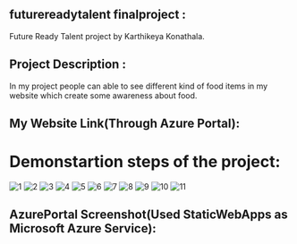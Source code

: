 ## futurereadytalent finalproject : 
Future Ready Talent project by Karthikeya Konathala.

## Project Description : 
In my project people can able to see different kind of food items in my website which create some awareness about food.

## My Website Link(Through Azure Portal):

# Demonstartion steps of the project:
![1](https://user-images.githubusercontent.com/100104826/174627931-3b215126-1bfa-4b4e-a549-d095731371fe.png)
![2](https://user-images.githubusercontent.com/100104826/174627964-9ee45389-4d6a-4d71-8f30-3b07722aef18.png)
![3](https://user-images.githubusercontent.com/100104826/174627970-d92ed677-a19f-47df-b96e-dac7f1b36c54.png)
![4](https://user-images.githubusercontent.com/100104826/174627975-f5b82cab-577e-4837-8407-582d17347017.png)
![5](https://user-images.githubusercontent.com/100104826/174627979-1ef4bfd0-193f-42df-8518-0e38030fa6c0.png)
![6](https://user-images.githubusercontent.com/100104826/174627986-f4f820c5-d620-47cb-92d0-141052334ec4.png)
![7](https://user-images.githubusercontent.com/100104826/174627994-aff7f724-fcdd-4902-9473-eee61b72356d.png)
![8](https://user-images.githubusercontent.com/100104826/174628004-fd6139d8-34d7-4b09-8bb6-f4e638b5baaa.png)
![9](https://user-images.githubusercontent.com/100104826/174628023-4687b284-c36e-4326-a355-7f66f18851fa.png)
![10](https://user-images.githubusercontent.com/100104826/174628032-2a69af56-e693-4ef2-906e-a9d08aee6e76.png)
![11](https://user-images.githubusercontent.com/100104826/174628036-ab6f4ae5-7179-4369-9bc9-21bf2a7df4e1.png)

## AzurePortal Screenshot(Used StaticWebApps as Microsoft Azure Service):


